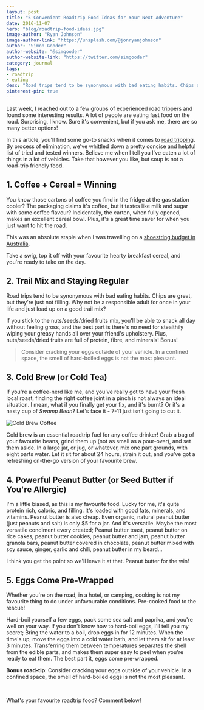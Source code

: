 ```yaml
---
layout: post
title: "5 Convenient Roadtrip Food Ideas for Your Next Adventure"
date: 2016-11-07
hero: "blog/roadtrip-food-ideas.jpg"
image-author: "Ryan Johnson"
image-author-link: "https://unsplash.com/@jonryanjohnson"
author: "Simon Gooder"
author-website: "@simgooder"
author-website-link: "https://twitter.com/simgooder"
category: journal
tags: 
- roadtrip
- eating
desc: "Road trips tend to be synonymous with bad eating habits. Chips are great, but they're just not filling. Why not be a responsible adult for once in your life and just load up on a good trail mix?"
pinterest-pin: true
---
```


Last week, I reached out to a few groups of experienced road trippers and found some interesting results. A lot of people are eating fast food on the road. Surprising, I know. Sure it's convenient, but if you ask me, there are so many better options!

In this article, you'll find some go-to snacks when it comes to [road tripping](https://roadtrippers.com/ "Roadtrippers.com"). By process of elimination, we've whittled down a pretty concise and helpful list of tried and tested winners. Believe me when I tell you I've eaten a lot of things in a lot of vehicles. Take that however you like, but soup is not a road-trip friendly food.

## 1. Coffee + Cereal = Winning

You know those cartons of coffee you find in the fridge at the gas station cooler? The packaging claims it's coffee, but it tastes like milk and sugar with some coffee flavour? Incidentally, the carton, when fully opened, makes an excellent cereal bowl. Plus, it's a great time saver for when you just want to hit the road.

This was an absolute staple when I was travelling on a [shoestring budget in Australia](https://nomadsounds.org/2016/09/12/my-great-australian-roadtrip/ "My Great Australian Roadtrip - Nomadsounds.org").

Take a swig, top it off with your favourite hearty breakfast cereal, and you're ready to take on the day.


## 2. Trail Mix and Staying Regular

Road trips tend to be synonymous with bad eating habits. Chips are great, but they're just not filling. Why not be a responsible adult for once in your life and just load up on a good trail mix?

If you stick to the nuts/seeds/dried fruits mix, you'll be able to snack all day without feeling gross, and the best part is there's no need for stealthily wiping your greasy hands all over your friend's upholstery. Plus, nuts/seeds/dried fruits are full of protein, fibre, and minerals! Bonus!

> Consider cracking your eggs outside of your vehicle. In a confined space, the smell of hard-boiled eggs is not the most pleasant.

## 3. Cold Brew (or Cold Tea)

If you're a coffee-nerd like me, and you've really got to have your fresh local roast, finding the right coffee joint in a pinch is not always an ideal situation. I mean, what if you finally get your fix, and it's burnt? Or it's a nasty cup of *Swamp Bean*? Let's face it - 7-11 just isn't going to cut it. 

![Cold Brew Coffee](/assets/img/blog/roadtrip-food-ideas-cold-brew.jpg "Cold brew is an essential roadtrip fuel.")

Cold brew is an essential roadtrip fuel for any coffee drinker! Grab a bag of your favourite beans, grind them up (not as small as a pour-over), and set them aside. In a large jar, or jug, or whatever, mix one part grounds, with eight parts water. Let it sit for about 24 hours, strain it out, and you've got a refreshing on-the-go version of your favourite brew.


## 4. Powerful Peanut Butter (or Seed Butter if You're Allergic)

I'm a little biased, as this is my favourite food. Lucky for me, it's quite protein rich, caloric, and filling. It's loaded with good fats, minerals, and vitamins. Peanut butter is also cheap. Even organic, natural peanut butter (just peanuts and salt) is only $5 for a jar. And it's versatile. Maybe the most versatile condiment every created; Peanut butter toast, peanut butter on rice cakes, peanut butter cookies, peanut butter and jam, peanut butter granola bars, peanut butter covered in chocolate, peanut butter mixed with soy sauce, ginger, garlic and chili, peanut butter in my beard...

I think you get the point so we'll leave it at that. Peanut butter for the win!


## 5. Eggs Come Pre-Wrapped

Whether you're on the road, in a hotel, or camping, cooking is not my favourite thing to do under unfavourable conditions. Pre-cooked food to the rescue! 

Hard-boil yourself a few eggs, pack some sea salt and paprika, and you're well on your way. If you don't know how to hard-boil eggs, I'll tell you my secret; Bring the water to a boil, drop eggs in for 12 minutes. When the time's up, move the eggs into a cold water bath, and let them sit for at least 3 minutes. Transferring them between temperatures separates the shell from the edible parts, and makes them super easy to peel when you're ready to eat them. The best part it, eggs come pre-wrapped.

**Bonus road-tip**: Consider cracking your eggs outside of your vehicle. In a confined space, the smell of hard-boiled eggs is not the most pleasant.   
  
&nbsp;
  
What's your favourite roadtrip food? Comment below!